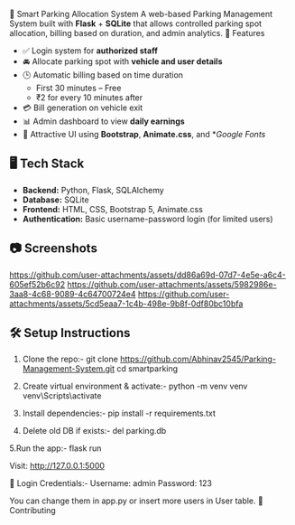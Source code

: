 🚗 Smart Parking Allocation System
A web-based Parking Management System built with **Flask** + **SQLite** that allows controlled parking spot allocation, billing based on duration, and admin analytics.
📌 Features
- ✅ Login system for **authorized staff**
- 🚘 Allocate parking spot with **vehicle and user details**
- 🕒 Automatic billing based on time duration
  - First 30 minutes – Free
  - ₹2 for every 10 minutes after
- 💳 Bill generation on vehicle exit
- 📊 Admin dashboard to view **daily earnings**
- 🎨 Attractive UI using **Bootstrap**, **Animate.css**, and **Google Fonts*
## 🖥️ Tech Stack
- **Backend:** Python, Flask, SQLAlchemy
- **Database:** SQLite
- **Frontend:** HTML, CSS, Bootstrap 5, Animate.css
- **Authentication:** Basic username-password login (for limited users)
## 📷 Screenshots
https://github.com/user-attachments/assets/dd86a69d-07d7-4e5e-a6c4-605ef52b6c92
https://github.com/user-attachments/assets/5982986e-3aa8-4c68-9089-4c64700724e4
https://github.com/user-attachments/assets/5cd5eaa7-1c4b-498e-9b8f-0df80bc10bfa

## 🛠️ Setup Instructions

1. Clone the repo:-
   git clone https://github.com/Abhinav2545/Parking-Management-System.git
   cd smartparking


2. Create virtual environment & activate:-
   python -m venv venv
   venv\\Scripts\\activate


3. Install dependencies:-
   pip install -r requirements.txt


4. Delete old DB if exists:-
   del parking.db


5.Run the app:-
   flask run


Visit: http://127.0.0.1:5000


🔐 Login Credentials:-
Username: admin
Password: 123


You can change them in app.py or insert more users in User table.
🤝 Contributing





